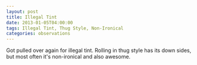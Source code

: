```yaml
---
layout: post
title: Illegal Tint
date: 2013-01-05T04:00:00
tags: Illegal Tint, Thug Style, Non-Ironical
categories: observations
---
```


Got pulled over again for illegal tint. Rolling in thug style has its down sides, but most often it's non-ironical and also awesome.

